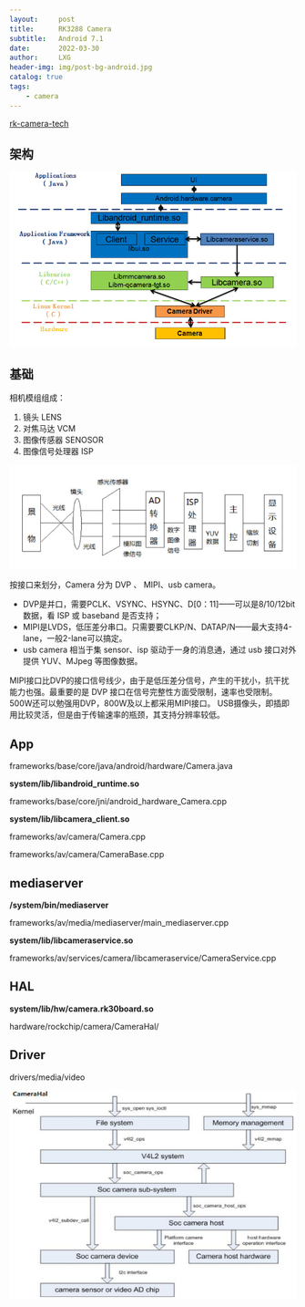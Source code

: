 ```yaml
---
layout:     post
title:      RK3288 Camera
subtitle:   Android 7.1
date:       2022-03-30
author:     LXG
header-img: img/post-bg-android.jpg
catalog: true
tags:
    - camera
---
```


[rk-camera-tech](https://intgyl.com/categories/Linux/rockchip/camera/)

## 架构

![camera_arch](/images/kernel/camera_arch.jpg)

## 基础

相机模组组成：

1. 镜头 LENS
2. 对焦马达 VCM
3. 图像传感器 SENOSOR
4. 图像信号处理器 ISP

![camera_conception](/images/kernel/camera_conception.jpg)

按接口来划分，Camera 分为 DVP 、 MIPI、usb camera。
* DVP是并口，需要PCLK、VSYNC、HSYNC、D[0：11]——可以是8/10/12bit数据，看 ISP 或 baseband 是否支持；
* MIPI是LVDS，低压差分串口。只需要要CLKP/N、DATAP/N——最大支持4-lane，一般2-lane可以搞定。
* usb camera 相当于集 sensor、isp 驱动于一身的消息通，通过 usb 接口对外提供 YUV、MJpeg 等图像数据。

MIPI接口比DVP的接口信号线少，由于是低压差分信号，产生的干扰小，抗干扰能力也强。最重要的是 DVP 接口在信号完整性方面受限制，速率也受限制。500W还可以勉强用DVP，800W及以上都采用MIPI接口。
USB摄像头，即插即用比较灵活，但是由于传输速率的瓶颈，其支持分辨率较低。

## App

frameworks/base/core/java/android/hardware/Camera.java

**system/lib/libandroid_runtime.so**

frameworks/base/core/jni/android_hardware_Camera.cpp

**system/lib/libcamera_client.so**

frameworks/av/camera/Camera.cpp

frameworks/av/camera/CameraBase.cpp

## mediaserver

**/system/bin/mediaserver**

frameworks/av/media/mediaserver/main_mediaserver.cpp

**system/lib/libcameraservice.so**

frameworks/av/services/camera/libcameraservice/CameraService.cpp

## HAL

**system/lib/hw/camera.rk30board.so**

hardware/rockchip/camera/CameraHal/

## Driver

drivers/media/video

![v4l2_driver](/images/kernel/v4l2_driver.jpg)





